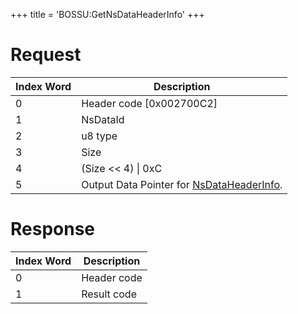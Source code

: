 +++
title = 'BOSSU:GetNsDataHeaderInfo'
+++

# Request

| Index Word | Description                                                           |
|------------|-----------------------------------------------------------------------|
| 0          | Header code \[0x002700C2\]                                            |
| 1          | NsDataId                                                              |
| 2          | u8 type                                                               |
| 3          | Size                                                                  |
| 4          | (Size \<\< 4) \| 0xC                                                  |
| 5          | Output Data Pointer for [NsDataHeaderInfo](BOSS_Services "wikilink"). |

# Response

| Index Word | Description |
|------------|-------------|
| 0          | Header code |
| 1          | Result code |
